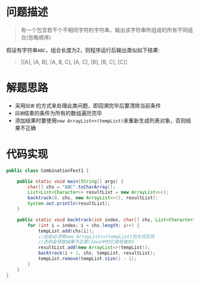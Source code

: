 # 问题描述
> 有一个包含若干个不相同字符的字符串，输出该字符串所组成的所有不同组合(忽略顺序)

​     假设有字符串`ABC`，组合长度为2，则程序运行后输出类似如下结果:

> [[A], [A, B], [A, B, C], [A, C], [B], [B, C], [C]]

# 解题思路
* 采用`回溯` 的方式来处理此类问题，即回溯完毕后要清除当前条件
* `回溯`结束的条件为所有的数组遍历完毕
* 添加结果时要使用`new ArrayList<>(tempList)`来重新生成列表对象，否则结果不正确

# 代码实现
```java
public class CombinationTest1 {

    public static void main(String[] args) {
        char[] chs = "ABC".toCharArray();
        List<List<Character>> resultList = new ArrayList<>();
        backtrack(0, chs, new ArrayList<>(), resultList);
        System.out.println(resultList);
    }

    public static void backtrack(int index, char[] chs, List<Character> tempList, List<List<Character>> resultList) {
        for (int i = index; i < chs.length; i++) {
            tempList.add(chs[i]);
            //此处必须用new ArrayList<>(tempList)的方式实现
            //否则会导致结果不正常(Java中的引用导致的)
            resultList.add(new ArrayList<>(tempList));
            backtrack(i + 1, chs, tempList, resultList);
            tempList.remove(tempList.size() - 1);
        }
    }
}
```
